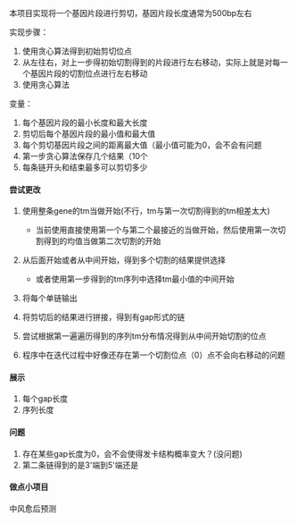 本项目实现将一个基因片段进行剪切，基因片段长度通常为500bp左右

实现步骤：
1. 使用贪心算法得到初始剪切位点
2. 从左往右，对上一步得初始切割得到的片段进行左右移动，实际上就是对每一个基因片段的切割位点进行左右移动
3. 使用贪心算法

变量：
1. 每个基因片段的最小长度和最大长度
2. 剪切后每个基因片段的最小值和最大值
3. 每个剪切基因片段之间的距离最大值（最小值可能为0，会不会有问题
4. 第一步贪心算法保存几个结果（10个
5. 每条链开头和结束最多可以剪切多少


#### 尝试更改
1. 使用整条gene的tm当做开始(不行，tm与第一次切割得到的tm相差太大)
    * 当前使用直接使用第一个与第二个最接近的当做开始，然后使用第一次切割得到的均值当做第二次切割的开始

2. 从后面开始或者从中间开始，得到多个切割的结果提供选择
    * 或者使用第一步得到的tm序列中选择tm最小值的中间开始
3. 将每个单链输出
4. 将剪切后的结果进行拼接，得到有gap形式的链

5. 尝试根据第一遍遍历得到的序列tm分布情况得到从中间开始切割的位点

6. 程序中在迭代过程中好像还存在第一个切割位点（0）点不会向右移动的问题
#### 展示
1. 每个gap长度
2. 序列长度


#### 问题
1. 存在某些gap长度为0，会不会使得发卡结构概率变大？(没问题)
2. 第二条链得到的是3'端到5'端还是


#### 做点小项目
中风愈后预测